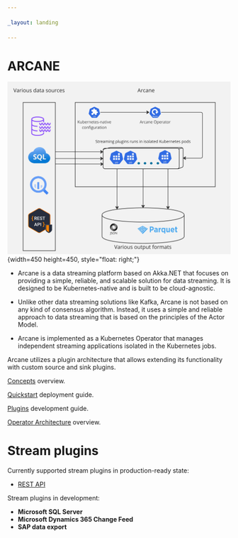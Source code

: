 ```yaml
---

_layout: landing

---
```


# **ARCANE**

![Arcane overview >](images/overview.jpg){width=450 height=450,  style="float: right;"}

* Arcane is a data streaming platform based on Akka.NET that focuses on providing a simple, reliable,
and scalable solution for data streaming. It is designed to be Kubernetes-native and is built to be cloud-agnostic.

* Unlike other data streaming solutions like Kafka, Arcane is not based on any kind of consensus algorithm.
Instead, it uses a simple and reliable approach to data streaming that is based on the principles of the Actor Model.

* Arcane is implemented as a Kubernetes Operator that manages independent streaming applications isolated in the 
Kubernetes jobs.

Arcane utilizes a plugin architecture that allows extending its functionality with
custom source and sink plugins.

[Concepts](concepts.md) overview.

[Quickstart](quickstart.md) deployment guide.

[Plugins](plugins.md) development guide.

[Operator Architecture](architecture.md) overview.

# Stream plugins

Currently supported stream plugins in production-ready state:
- [REST API](./arcane-rest-api-main/docs/quickstart.html)

Stream plugins in development:
- **Microsoft SQL Server**
- **Microsoft Dynamics 365 Change Feed**
- **SAP data export**
